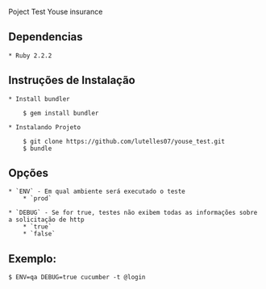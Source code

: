Poject Test Youse insurance

## Dependencias

	* Ruby 2.2.2

## Instruções de Instalação

	* Install bundler

        $ gem install bundler

	* Instalando Projeto

		$ git clone https://github.com/lutelles07/youse_test.git
		$ bundle

## Opções
	* `ENV` - Em qual ambiente será executado o teste
	    * `prod`
	    
	* `DEBUG` - Se for true, testes não exibem todas as informações sobre a solicitação de http
	    * `true`
	    * `false`

## Exemplo:

	$ ENV=qa DEBUG=true cucumber -t @login